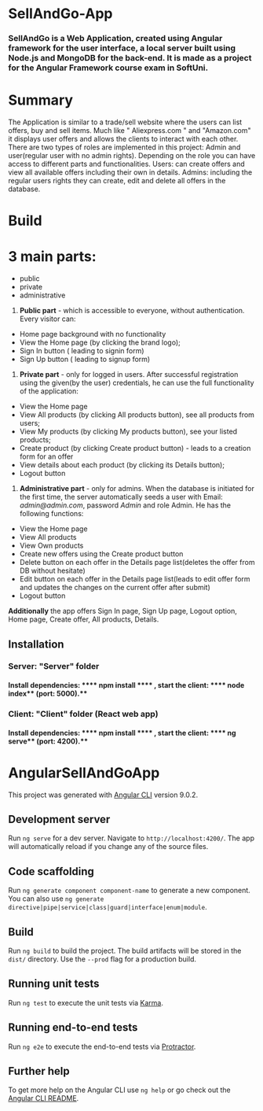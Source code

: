 #
# SellAndGo-App

### SellAndGo is a Web Application, created using Angular framework for the user interface, a local server built using Node.js and MongoDB for the back-end. It is made as a project for the Angular Framework course exam in SoftUni.

##
# Summary

The Application  is similar to a trade/sell website where the users can list offers, buy and sell items. Much like &quot; Aliexpress.com &quot; and &quot;Amazon.com&quot; it displays user offers and allows the clients to interact with each other. There are two types of roles are implemented in this project: Admin and user(regular user with no admin rights). Depending on the role you can have access to different parts and functionalities. Users: can create offers and view all available offers including their own in details. Admins: including the regular users rights they can create, edit and delete all offers in the database.

##
# Build

# 3 main parts:

- public
- private
- administrative

1. **Public part** - which is accessible to everyone, without authentication. Every visitor can:

- Home page background with no functionality
- View the Home page (by clicking the brand logo);
- Sign In button ( leading to signin form)
- Sign Up button ( leading to signup form)

1. **Private part** - only for logged in users. After successful registration using the given(by the user) credentials, he can use the full functionality of the application:

- View the Home page
- View All products (by clicking All products button), see all products from users;
- View My products (by clicking My products button), see your listed products;
- Create product (by clicking Create product button) - leads to a creation form for an offer
- View details about each product (by clicking its Details button);
-  Logout button

1. **Administrative part** - only for admins. When the database is initiated for the first time, the server automatically seeds a user with Email: _admin@admin.com_, password _Admin_ and role Admin. He has the following functions:

- View the Home page
- View All products
- View Own products
- Create new offers using the Create product button
- Delete button on each offer in the Details page list(deletes the offer from DB without hesitate)
- Edit button on each offer in the Details page list(leads to edit offer form and updates the changes on the current offer after submit)
- Logout button



**Additionally**  the app offers Sign In page, Sign Up page, Logout option, Home page, Create offer, All products, Details.

## **Installation**

### **Server: &quot;Server&quot; folder**

#### **Install dependencies: **** npm install **** , start the client: **** node index**** (port: 5000).**

### **Client: &quot;Client&quot; folder (React web app)**

#### **Install dependencies: **** npm install **** , start the client: **** ng serve**** (port: 4200).**

# AngularSellAndGoApp

This project was generated with [Angular CLI](https://github.com/angular/angular-cli) version 9.0.2.

## Development server

Run `ng serve` for a dev server. Navigate to `http://localhost:4200/`. The app will automatically reload if you change any of the source files.

## Code scaffolding

Run `ng generate component component-name` to generate a new component. You can also use `ng generate directive|pipe|service|class|guard|interface|enum|module`.

## Build

Run `ng build` to build the project. The build artifacts will be stored in the `dist/` directory. Use the `--prod` flag for a production build.

## Running unit tests

Run `ng test` to execute the unit tests via [Karma](https://karma-runner.github.io).

## Running end-to-end tests

Run `ng e2e` to execute the end-to-end tests via [Protractor](http://www.protractortest.org/).

## Further help

To get more help on the Angular CLI use `ng help` or go check out the [Angular CLI README](https://github.com/angular/angular-cli/blob/master/README.md).













